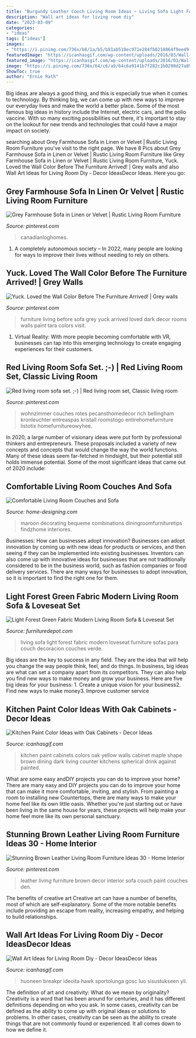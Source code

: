 ```yaml
---
title: "Burgundy Leather Couch Living Room Ideas ~ Living Sofa Light Forest Fabric Modern Loveseat Furniture Sofas Para Couch Decoracion Couches Verde"
description: "Wall art ideas for living room diy"
date: "2023-03-09"
categories:
- "ideas"
tags: ["ideas"]
images:
- "https://i.pinimg.com/736x/b8/1a/b5/b81ab510ec971e284fb0218864f9ee49.jpg"
featuredImage: "https://icanhasgif.com/wp-content/uploads/2016/03/Wall-Art-Ideas-for-Living-Room-Diy.jpg"
featured_image: "https://icanhasgif.com/wp-content/uploads/2016/03/Wall-Art-Ideas-for-Living-Room-Diy.jpg"
image: "https://i.pinimg.com/736x/64/c6/a9/64c6a9141b7f282c1b0298d27a89d771.jpg"
ShowToc: true
author: "Ernie Rath"
---
```



Big ideas are always a good thing, and this is especially true when it comes to technology. By thinking big, we can come up with new ways to improve our everyday lives and make the world a better place. Some of the most famous big ideas in history include the Internet, electric cars, and the polio vaccine. With so many exciting possibilities out there, it's important to stay on the lookout for new trends and technologies that could have a major impact on society.

	

		
searching about Grey Farmhouse Sofa in Linen or Velvet | Rustic Living Room Furniture you've visit to the right page. We have 8 Pics about Grey Farmhouse Sofa in Linen or Velvet | Rustic Living Room Furniture like Grey Farmhouse Sofa in Linen or Velvet | Rustic Living Room Furniture, Yuck. Loved the Wall Color Before The Furniture Arrived! | Grey walls and also Wall Art Ideas for Living Room Diy - Decor IdeasDecor Ideas. Here you go:
		
    
## Grey Farmhouse Sofa In Linen Or Velvet | Rustic Living Room Furniture

<img loading=lazy src="https://i.pinimg.com/736x/64/c6/a9/64c6a9141b7f282c1b0298d27a89d771.jpg" onerror="this.onerror=null;this.src='https://tse1.mm.bing.net/th?id=OIP.OTCSkQJRJ0ATJGEJy2poSQHaPf&amp;pid=15.1';" alt="Grey Farmhouse Sofa in Linen or Velvet | Rustic Living Room Furniture">

_Source: pinterest.com_

>canadianloghomes. 

	

1. A completely autonomous society – In 2022, many people are looking for ways to improve their lives without needing to rely on others.

    
## Yuck. Loved The Wall Color Before The Furniture Arrived! | Grey Walls

<img loading=lazy src="https://i.pinimg.com/736x/c1/3e/96/c13e96b3cb2327a9344222b8f0e7a8ea--dark-living-rooms-living-room-ideas.jpg" onerror="this.onerror=null;this.src='https://tse1.mm.bing.net/th?id=OIP.9xj2b5sNE1AngJKKvnoOrAHaJ3&amp;pid=15.1';" alt="Yuck. Loved the Wall Color Before The Furniture Arrived! | Grey walls">

_Source: pinterest.com_

>furniture living before sofa grey yuck arrived loved dark decor rooms walls paint tara colors visit. 

	

1. Virtual Reality: With more people becoming comfortable with VR, businesses can tap into this emerging technology to create engaging experiences for their customers.

    
## Red Living Room Sofa Set. ;-) | Red Living Room Set, Classic Living Room

<img loading=lazy src="https://i.pinimg.com/736x/b8/1a/b5/b81ab510ec971e284fb0218864f9ee49.jpg" onerror="this.onerror=null;this.src='https://tse4.mm.bing.net/th?id=OIP.x2-WMMAZjDvyPJdP5T4nFwHaFK&amp;pid=15.1';" alt="Red living room sofa set. ;-) | Red living room set, Classic living room">

_Source: pinterest.com_

>wohnzimmer couches rotes pecansthomedecor rich bellingham kronleuchter entreaspas kristall roomstogo entirehomefurniture listotix homefurnitureowyhee. 

	

In 2020, a large number of visionary ideas were put forth by professional thinkers and entrepreneurs. These proposals included a variety of new concepts and concepts that would change the way the world functions. Many of these ideas seem far-fetched in hindsight, but their potential still holds immense potential. Some of the most significant ideas that came out of 2020 include: 

    
## Comfortable Living Room Couches And Sofa

<img loading=lazy src="http://cdn.home-designing.com/wp-content/uploads/2009/01/img46l.jpg" onerror="this.onerror=null;this.src='https://tse4.mm.bing.net/th?id=OIP.F8wBe07wVI2wB-L4uS6flQHaGq&amp;pid=15.1';" alt="Comfortable Living Room Couches and Sofa">

_Source: home-designing.com_

>maroon decorating bequeme combinations diningroomfurnituretips findzhome interiores. 

	

Businesses: How can businesses adopt innovation?
Businesses can adopt innovation by coming up with new ideas for products or services, and then seeing if they can be implemented into existing businesses. Inventors can also come up with innovative ideas for businesses that are not traditionally considered to be in the business world, such as fashion companies or food delivery services. There are many ways for businesses to adopt innovation, so it is important to find the right one for them.

    
## Light Forest Green Fabric Modern Living Room Sofa &amp; Loveseat Set

<img loading=lazy src="http://www.furnituredepot.com/cachedimages/d/d8f6539cee5a01508184ef62bb56e74f.image.1280x1005.jpg" onerror="this.onerror=null;this.src='https://tse4.mm.bing.net/th?id=OIP.YgLDpfwK4YHimVpS-QysswHaF0&amp;pid=15.1';" alt="Light Forest Green Fabric Modern Living Room Sofa &amp; Loveseat Set">

_Source: furnituredepot.com_

>living sofa light forest fabric modern loveseat furniture sofas para couch decoracion couches verde. 

	

Big ideas are the key to success in any field. They are the idea that will help you change the way people think, feel, and do things. In business, big ideas are what can set a company apart from its competitors. They can also help you find new ways to make money and grow your business. Here are five big ideas for your business: 1. Create a unique vision for your business2. Find new ways to make money3. Improve customer service
    
## Kitchen Paint Color Ideas With Oak Cabinets - Decor Ideas

<img loading=lazy src="https://www.icanhasgif.com/wp-content/uploads/2016/02/Kitchen-Paint-Color-Ideas-with-Oak-Cabinets-1024x768.jpg" onerror="this.onerror=null;this.src='https://tse3.mm.bing.net/th?id=OIP.Yaq5STCEHToSK94TO0ANHgHaFj&amp;pid=15.1';" alt="Kitchen Paint Color Ideas with Oak Cabinets - Decor Ideas">

_Source: icanhasgif.com_

>kitchen paint cabinets colors oak yellow walls cabinet maple shape brown dining dark living counter kitchens spherical drink against painted. 

	

What are some easy andDIY projects you can do to improve your home?
There are many easy and DIY projects you can do to improve your home that can make it more comfortable, inviting, and stylish. From painting a room to installing new Countertops, there are many ways to make your home feel like its own little oasis. Whether you're just starting out or have been living in the same house for years, these projects will help make your home feel more like its own personal sanctuary.

    
## Stunning Brown Leather Living Room Furniture Ideas 30 - Home Interior

<img loading=lazy src="https://i.pinimg.com/736x/ef/a8/7c/efa87c3c28f1df3407a83ae356a1c3bc.jpg" onerror="this.onerror=null;this.src='https://tse3.mm.bing.net/th?id=OIP.xa_5I5ONFj1tUKxnfC3KMQHaGM&amp;pid=15.1';" alt="Stunning Brown Leather Living Room Furniture Ideas 30 - Home Interior">

_Source: pinterest.com_

>leather living furniture brown decor interior sofa couch paint couches den. 

	

The benefits of creative art
Creative art can have a number of benefits, most of which are self-explanatory. Some of the more notable benefits include providing an escape from reality, increasing empathy, and helping to build relationships.

    
## Wall Art Ideas For Living Room Diy - Decor IdeasDecor Ideas

<img loading=lazy src="https://icanhasgif.com/wp-content/uploads/2016/03/Wall-Art-Ideas-for-Living-Room-Diy.jpg" onerror="this.onerror=null;this.src='https://tse1.mm.bing.net/th?id=OIP.Pw231lBeOmof9vfGhqj38wHaFj&amp;pid=15.1';" alt="Wall Art Ideas for Living Room Diy - Decor IdeasDecor Ideas">

_Source: icanhasgif.com_

>huoneen breakpr ideoita hawk sportolunga gosc luo sisustukseen yli. 

	

The definition of art and creativity: What do we mean by originality?
Creativity is a word that has been around for centuries, and it has different definitions depending on who you ask. In some cases, creativity can be defined as the ability to come up with original ideas or solutions to problems. In other cases, creativity can be seen as the ability to create things that are not commonly found or experienced. It all comes down to how we define it.


